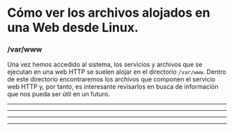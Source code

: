 # Cómo ver los archivos alojados en una Web desde Linux.

### /var/www

Una vez hemos accedido al sistema, los servicios y archivos que se ejecutan en una web HTTP se suelen alojar en el directorio `/var/www`.
Dentro de este directorio encontraremos los archivos que componen el servicio web HTTP y, por tanto, es interesante revisarlos en busca
de información que nos pueda ser útil en un futuro.

---
---
  
    
<html lang="en">
<head>
  
</head>
<body>

<script src="https://utteranc.es/client.js"
    repo="F1r0x/gestion-comentarios"
    issue-term="pathname"
    theme="github-light"
    crossorigin="anonymous"
    async>
</script>
          
    
  </body>
</html>
  
  
---
---
